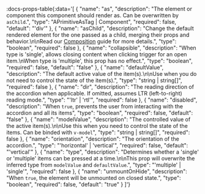 <!-- This file was automatic generated. Do not edit it manually -->

:docs-props-table{:data='[
  {
    "name": "as",
    "description": "The element or component this component should render as. Can be overwritten by `asChild`.",
    "type": "APrimitiveAsTag | Component",
    "required": false,
    "default": "\'div\'"
  },
  {
    "name": "asChild",
    "description": "Change the default rendered element for the one passed as a child, merging their props and behavior.\\n\\nRead our [Composition](https://akar.vinicunca.dev/core/guides/composition) guide for more details.",
    "type": "boolean",
    "required": false
  },
  {
    "name": "collapsible",
    "description": "When type is \'single\', allows closing content when clicking trigger for an open item.\\nWhen type is \'multiple\', this prop has no effect.",
    "type": "boolean",
    "required": false,
    "default": "false"
  },
  {
    "name": "defaultValue",
    "description": "The default active value of the item(s).\\n\\nUse when you do not need to control the state of the item(s).",
    "type": "string | string[]",
    "required": false
  },
  {
    "name": "dir",
    "description": "The reading direction of the accordion when applicable. If omitted, assumes LTR (left-to-right) reading mode.",
    "type": "\'ltr\' | \'rtl\'",
    "required": false
  },
  {
    "name": "disabled",
    "description": "When `true`, prevents the user from interacting with the accordion and all its items",
    "type": "boolean",
    "required": false,
    "default": "false"
  },
  {
    "name": "modelValue",
    "description": "The controlled value of the active item(s).\\n\\nUse this when you need to control the state of the items. Can be binded with `v-model`",
    "type": "string | string[]",
    "required": false
  },
  {
    "name": "orientation",
    "description": "The orientation of the accordion.",
    "type": "\'horizontal\' | \'vertical\'",
    "required": false,
    "default": "\'vertical\'"
  },
  {
    "name": "type",
    "description": "Determines whether a \'single\' or \'multiple\' items can be pressed at a time.\\n\\nThis prop will overwrite the inferred type from `modelValue` and `defaultValue`.",
    "type": "\'multiple\' | \'single\'",
    "required": false
  },
  {
    "name": "unmountOnHide",
    "description": "When `true`, the element will be unmounted on closed state.",
    "type": "boolean",
    "required": false,
    "default": "true"
  }
]'} 
<!-- 
:docs-emits-table{:data='[
  {
    "name": "update:modelValue",
    "description": "<p>Event handler called when the expanded state of an item changes</p>\\n",
    "type": "[value: string | string[]]"
  }
]'} 

:docs-slots-table{:data='[
  {
    "name": "modelValue",
    "description": "<p>Current active value</p>\\n",
    "type": "AcceptableValue | AcceptableValue[] | undefined"
  }
]'}  -->
